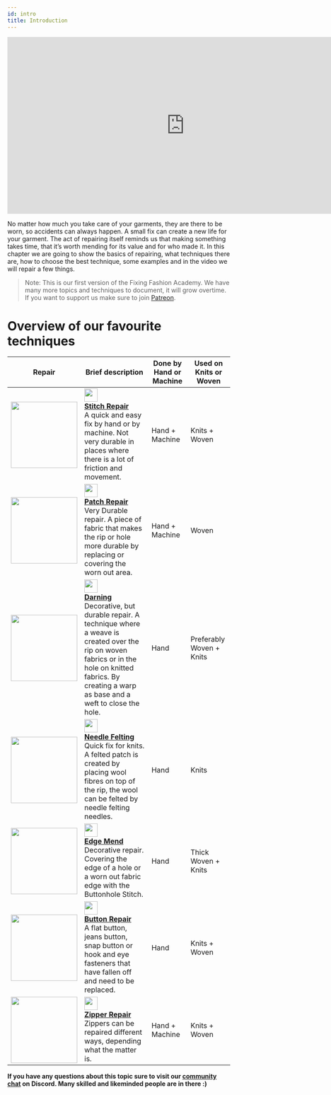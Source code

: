 ```yaml
---
id: intro
title: Introduction
---
```

<div class="videocontainer">
  <iframe width="800" height="400" src="https://www.youtube.com/embed/TnxGHRlevlQ" frameborder="0" allow="accelerometer; autoplay; encrypted-media; gyroscope; picture-in-picture" allowfullscreen></iframe>
</div>

No matter how much you take care of your garments, they are there to be worn, so accidents can always happen. A small fix can create a new life for your garment. The act of repairing itself reminds us that making something takes time, that it’s worth mending for its value and for who made it. In this chapter we are going to show the basics of repairing, what techniques there are, how to choose the best technique, some examples and in the video we will repair a few things.

> Note: This is our first version of the Fixing Fashion Academy. We have many more topics and techniques to document, it will grow overtime. If you want to support us make sure to join [Patreon](https://www.patreon.com/one_army).

# Overview of our favourite techniques

| Repair|      Brief description   | Done by Hand or Machine | Used on Knits or Woven |
|--------------------|--------------------|--------------------|--------------------|
|<img src="../assets/repair/repair_stitch.jpg" width="150" height="150"/>| <img src="../assets/icons/repair_stitch.png" width="30" height="30"/> <br> <a href="stitch">**Stitch Repair**</a>     <br> A quick and easy fix by hand or by machine. Not very durable in places where there is a lot of friction and movement.       |Hand + Machine| Knits + Woven |
|<img src="../assets/repair/repair_patch.jpg" width="150" height="150"/>| <img src="../assets/icons/repair_patch.png" width="30" height="30"/> <br> <a href="patch">**Patch Repair**</a><br> Very Durable repair. A piece of fabric that makes the rip or hole more durable by replacing or covering the worn out area.     |Hand + Machine|  Woven |
|<img src="../assets/repair/repair_darning.jpg" width="150" height="150"/>| <img src="../assets/icons/repair_darning.png" width="30" height="30"/> <br> <a href="darning">**Darning**</a> <br> Decorative, but durable repair. A technique where a weave is created over the rip on woven fabrics or in the hole on knitted fabrics. By creating a warp as base and a weft to close the hole.   |Hand| Preferably Woven + Knits |
|<img src="../assets/repair/repair_felt.jpg" width="150" height="150"/>| <img src="../assets/icons/repair_needle-felting.png" width="30" height="30"/> <br> <a href="needlefelting">**Needle Felting**</a> <br> Quick fix for knits. A felted patch is created by placing wool fibres on top of the rip, the wool can be felted by needle felting needles.          |Hand | Knits |
|<img src="../assets/repair/repair_edgemend.jpg" width="150" height="150"/>| <img src="../assets/icons/repair_edgemend.png" width="30" height="30"/> <br> <a href="edgemend">**Edge Mend**</a> <br> Decorative repair. Covering the edge of a hole or a worn out fabric edge with the Buttonhole Stitch.   |Hand| Thick Woven + Knits |
|<img src="../assets/repair/repair_button.jpg" width="150" height="150"/>| <img src="../assets/icons/repair_button.png" width="30" height="30"/> <br> <a href="button">**Button Repair**</a> <br> A flat button, jeans button, snap button or hook and eye fasteners that have fallen off and need to be replaced.  |Hand| Knits + Woven |
|<img src="../assets/repair/repair_zipper.jpg" width="150" height="150"/>| <img src="../assets/icons/repair_zipper.png" width="30" height="30"/> <br> <a href="zipper">**Zipper Repair**</a> <br> Zippers can be repaired different ways, depending what the matter is.  |  Hand + Machine|   Knits + Woven |           







**If you have any questions about this topic sure to visit our [community chat](https://discord.com/invite/SSBrzeR) on Discord. Many skilled and likeminded people are in there :)**
